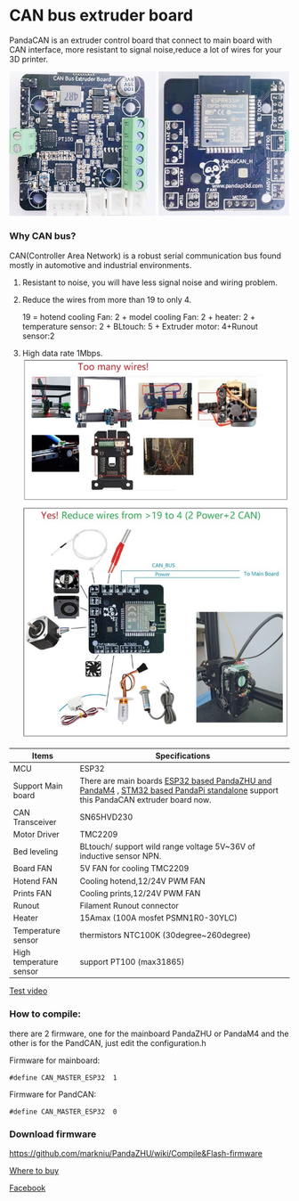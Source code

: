 # CAN bus extruder board
PandaCAN is an extruder control board that connect to main board with CAN interface, more resistant to signal noise,reduce a lot of wires for your 3D printer.

![image](94007.jpg)

### Why CAN bus?
CAN(Controller Area Network) is a robust serial communication bus found mostly in automotive and industrial environments.
1. Resistant to noise, you will have less signal noise and wiring problem.
2. Reduce the wires from more than 19 to only 4. 

      19 = hotend cooling Fan: 2 + model cooling Fan: 2 + heater: 2 + temperature sensor: 2 + BLtouch: 5 + Extruder motor: 4+Runout sensor:2

3. High data rate 1Mbps.
![iamges](23564.jpg)


Items | Specifications  
--- | --- 
MCU| ESP32
Support Main board| There are main boards [ESP32 based PandaZHU and PandaM4](https://github.com/markniu/PandaZHU) , [STM32 based PandaPi standalone](https://www.pandapi3d.com/product-page/pandapi-2-8) support this PandaCAN extruder board now.
CAN Transceiver|SN65HVD230
Motor Driver|TMC2209
Bed leveling    | 	  BLtouch/ support wild range voltage 5V~36V of inductive sensor NPN.
Board FAN   | 5V FAN for cooling TMC2209
Hotend FAN | Cooling hotend,12/24V PWM FAN
Prints FAN | Cooling prints,12/24V PWM FAN
Runout | Filament Runout connector
Heater  |  15Amax (100A mosfet PSMN1R0-30YLC)
Temperature sensor| thermistors NTC100K (30degree~260degree)
High temperature sensor |   support PT100 (max31865) 

[Test video](https://hackaday.io/project/181669-reduce-the-wires-from-19-to-4-with-can-bus)

### How to compile:  
there are 2 firmware, one for the mainboard PandaZHU or PandaM4 and the other is for the PandCAN,
just edit the configuration.h

Firmware for mainboard:
```
#define CAN_MASTER_ESP32  1
```

Firmware for PandCAN:
```
#define CAN_MASTER_ESP32  0
```

### Download firmware
https://github.com/markniu/PandaZHU/wiki/Compile&Flash-firmware

[Where to buy](https://www.pandapi3d.com/product-page/pandacan-extruder)

[Facebook](https://www.facebook.com/groups/380795976169477)
